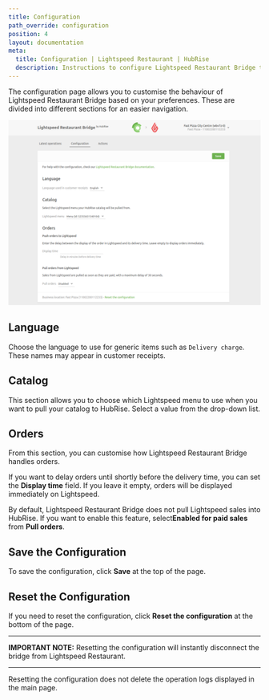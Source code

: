 ```yaml
---
title: Configuration
path_override: configuration
position: 4
layout: documentation
meta:
  title: Configuration | Lightspeed Restaurant | HubRise
  description: Instructions to configure Lightspeed Restaurant Bridge to work seamlessly with Lightspeed and other apps connected to HubRise. Configuration is simple.
---
```


The configuration page allows you to customise the behaviour of Lightspeed Restaurant Bridge based on your preferences.
These are divided into different sections for an easier navigation.

![Lightspeed Restaurant Bridge configuration page](./images/014-lightspeed-bridge-configuration-page.png)

## Language

Choose the language to use for generic items such as `Delivery charge`. These names may appear in customer receipts.

## Catalog

This section allows you to choose which Lightspeed menu to use when you want to pull your catalog to HubRise. Select a value from the drop-down list.

## Orders

From this section, you can customise how Lightspeed Restaurant Bridge handles orders.

If you want to delay orders until shortly before the delivery time, you can set the **Display time** field. If you leave it empty, orders will be displayed immediately on Lightspeed.

By default, Lightspeed Restaurant Bridge does not pull Lightspeed sales into HubRise. If you want to enable this feature, select**Enabled for paid sales** from **Pull orders**.

## Save the Configuration

To save the configuration, click **Save** at the top of the page.

## Reset the Configuration

If you need to reset the configuration, click **Reset the configuration** at the bottom of the page.

---

**IMPORTANT NOTE:** Resetting the configuration will instantly disconnect the bridge from Lightspeed Restaurant.

---

Resetting the configuration does not delete the operation logs displayed in the main page.
